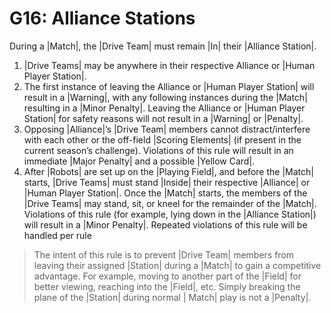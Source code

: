 # G16: Alliance Stations

During a |Match|, the |Drive Team| must remain |In| their |Alliance Station|.

1. |Drive Teams| may be anywhere in their respective Alliance or |Human Player
Station|.
2. The first instance of leaving the Alliance or |Human Player Station| will
result in a |Warning|, with any following instances during the |Match| resulting
in a |Minor Penalty|. Leaving the Alliance or |Human Player Station| for safety
reasons will not result in a |Warning| or |Penalty|.
3. Opposing |Alliance|’s |Drive Team| members cannot distract/interfere with
each other or the off-field |Scoring Elements| (if present in the current
season’s challenge). Violations of this rule will result in an immediate |Major
Penalty| and a possible |Yellow Card|.
4. After |Robots| are set up on the |Playing Field|, and before the |Match|
starts, |Drive Teams| must stand |Inside| their respective |Alliance| or |Human
Player Station|. Once the |Match| starts, the members of the |Drive Teams| may
stand, sit, or kneel for the remainder of the |Match|. Violations of this rule
(for example, lying down in the |Alliance Station|) will result in a |Minor
Penalty|. Repeated violations of this rule will be handled per rule <G30>

> The intent of this rule is to prevent |Drive Team| members from leaving
their assigned |Station| during a |Match| to gain a competitive advantage. For
example, moving to another part of the |Field| for better viewing, reaching into
the |Field|, etc. Simply breaking the plane of the |Station| during normal |
Match| play is not a |Penalty|.

